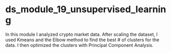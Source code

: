 # ds_module_19_unsupervised_learning

In this module I analyzed crypto market data. After scaling the dataset, I used Kmeans and the Elbow method to find the best # of clusters for the data. I then optimized the clusters with Principal Component Analysis.
